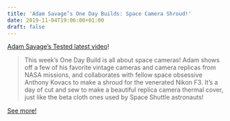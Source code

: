 ```yaml
---
title: 'Adam Savage’s One Day Builds: Space Camera Shroud!'
date: 2019-11-04T19:06:00+01:00
draft: false
---
```


[Adam Savage’s Tested latest video](https://www.youtube.com/watch?v=MP5pbJ6Ajjc)!

> This week’s One Day Build is all about space cameras! Adam shows off a few of his favorite vintage cameras and camera replicas from NASA missions, and collaborates with fellow space obsessive Anthony Kovacs to make a shroud for the venerated Nikon F3. It’s a day of cut and sew to make a beautiful replica camera thermal cover, just like the beta cloth ones used by Space Shuttle astronauts!

[See more!](https://www.youtube.com/watch?v=MP5pbJ6Ajjc)